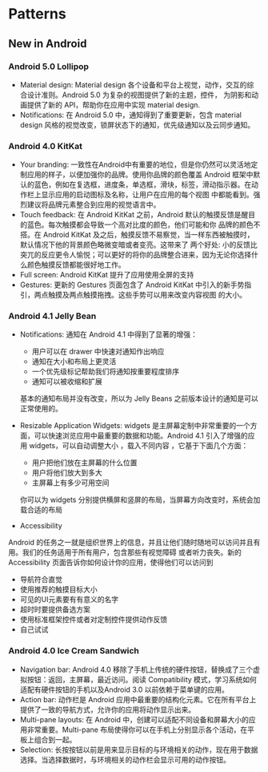 # Patterns

## New in Android

### Android 5.0 Lollipop

* Material design: Material design 各个设备和平台上视觉，动作，交互的综合设计准则。Android 5.0 为复杂的视图提供了新的主题，控件，
为阴影和动画提供了新的 API，帮助你在应用中实现  material design.
* Notifications: 在 Android 5.0 中，通知得到了重要更新，包含 material design 风格的视觉改变，锁屏状态下的通知，优先级通知以及云同步通知。

### Android 4.0 KitKat

* Your branding: 一致性在Android中有重要的地位，但是你仍然可以灵活地定制应用的样子，以便加强你的品牌。使用你品牌的颜色覆盖 Android
框架中默认的蓝色，例如在复选框，进度条，单选框，滑块，标签，滑动指示器。在动作栏上显示应用的启动图标及名称，让用户在应用的每个视图
中都能看到。强烈建议将品牌元素整合到应用的视觉语言中。
* Touch feedback: 在 Android KitKat 之前，Android 默认的触摸反馈是醒目的蓝色。每次触摸都会导致一个高对比度的颜色，他们可能和你
品牌的颜色不搭。在 Android KitKat 及之后，触摸反馈不易察觉，当一样东西被触摸时，默认情况下他的背景颜色略微变暗或者变亮。这带来了
两个好处: 小的反馈比突兀的反应更令人愉悦；可以更好的将你的品牌整合进来，因为无论你选择什么颜色触摸反馈都能很好地工作。
* Full screen: Android KitKat 提升了应用使用全屏的支持
* Gestures: 更新的 Gestures 页面包含了 Android KitKat 中引入的新手势指引，两点触摸及两点触摸拖拽。这些手势可以用来改变内容视图
的大小。

### Android 4.1 Jelly Bean

* Notifications: 通知在 Android 4.1 中得到了显著的增强：
  - 用户可以在 drawer 中快速对通知作出响应
  - 通知在大小和布局上更灵活
  - 一个优先级标记帮助我们将通知按重要程度排序
  - 通知可以被收缩和扩展
  
  基本的通知布局并没有改变，所以为 Jelly Beans 之前版本设计的通知是可以正常使用的。
  
* Resizable Application Widgets:  widgets 是主屏幕定制中非常重要的一个方面，可以快速浏览应用中最重要的数据和功能。Android 4.1
引入了增强的应用 widgets，可以自动调整大小 ，载入不同内容 ，它基于下面几个方面：
  - 用户把他们放在主屏幕的什么位置
  - 用户将他们放大到多大
  - 主屏幕上有多少可用空间
  
  你可以为 widgets 分别提供横屏和竖屏的布局，当屏幕方向改变时，系统会加载合适的布局
  
* Accessibility

Android 的任务之一就是组织世界上的信息，并且让他们随时随地可以访问并且有用。我们的任务适用于所有用户，包含那些有视觉障碍
或者听力丧失。新的 Accessibility 页面告诉你如何设计你的应用，使得他们可以访问到

  - 导航符合直觉
  - 使用推荐的触摸目标大小
  - 可见的UI元素要有有意义的名字
  - 超时时要提供备选方案
  - 使用标准框架控件或者对定制控件提供动作反馈
  - 自己试试

### Android 4.0 Ice Cream Sandwich

* Navigation bar: Android 4.0 移除了手机上传统的硬件按钮，替换成了三个虚拟按钮：返回，主屏幕，最近访问。阅读 Compatibility 模式，学习系统如何适配有硬件按钮的手机以及Android 3.0 以前依赖于菜单键的应用。
* Action bar: 动作栏是 Android 应用中最重要的结构化元素。它在所有平台上提供了一致的导航方式，允许你的应用将动作显示出来。
* Multi-pane layouts: 在 Android 中，创建可以适配不同设备和屏幕大小的应用非常重要。Multi-pane 布局使得你可以在手机上分别显示各个活动，在平板上组合到一起。
* Selection: 长按按钮以前是用来显示目标的与环境相关的动作，现在用于数据选择。当选择数据时，与环境相关的动作栏会显示可用的动作按钮。
